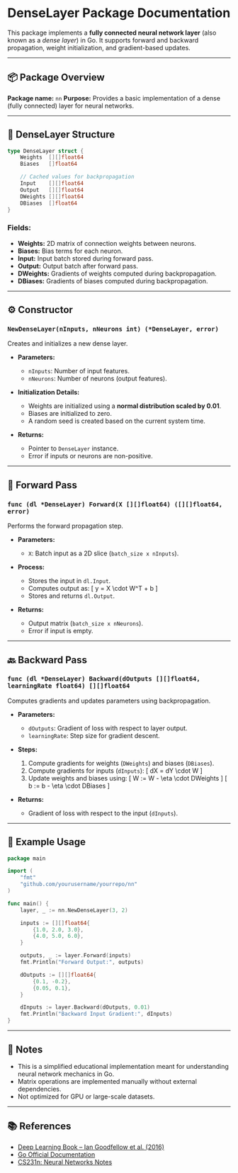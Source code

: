 # DenseLayer Package Documentation

This package implements a **fully connected neural network layer** (also known as a _dense layer_) in Go. It supports forward and backward propagation, weight initialization, and gradient-based updates.

---

## 📦 Package Overview

**Package name:** `nn`
**Purpose:** Provides a basic implementation of a dense (fully connected) layer for neural networks.

---

## 🧠 DenseLayer Structure

```go
type DenseLayer struct {
    Weights  [][]float64
    Biases   []float64

    // Cached values for backpropagation
    Input    [][]float64
    Output   [][]float64
    DWeights [][]float64
    DBiases  []float64
}
```

### Fields:

- **Weights:** 2D matrix of connection weights between neurons.
- **Biases:** Bias terms for each neuron.
- **Input:** Input batch stored during forward pass.
- **Output:** Output batch after forward pass.
- **DWeights:** Gradients of weights computed during backpropagation.
- **DBiases:** Gradients of biases computed during backpropagation.

---

## ⚙️ Constructor

### `NewDenseLayer(nInputs, nNeurons int) (*DenseLayer, error)`

Creates and initializes a new dense layer.

- **Parameters:**

  - `nInputs`: Number of input features.
  - `nNeurons`: Number of neurons (output features).

- **Initialization Details:**

  - Weights are initialized using a **normal distribution scaled by 0.01**.
  - Biases are initialized to zero.
  - A random seed is created based on the current system time.

- **Returns:**

  - Pointer to `DenseLayer` instance.
  - Error if inputs or neurons are non-positive.

---

## 🔁 Forward Pass

### `func (dl *DenseLayer) Forward(X [][]float64) ([][]float64, error)`

Performs the forward propagation step.

- **Parameters:**

  - `X`: Batch input as a 2D slice (`batch_size x nInputs`).

- **Process:**

  - Stores the input in `dl.Input`.
  - Computes output as:
    [
    y = X \cdot W^T + b
    ]
  - Stores and returns `dl.Output`.

- **Returns:**

  - Output matrix (`batch_size x nNeurons`).
  - Error if input is empty.

---

## 🔙 Backward Pass

### `func (dl *DenseLayer) Backward(dOutputs [][]float64, learningRate float64) [][]float64`

Computes gradients and updates parameters using backpropagation.

- **Parameters:**

  - `dOutputs`: Gradient of loss with respect to layer output.
  - `learningRate`: Step size for gradient descent.

- **Steps:**

  1. Compute gradients for weights (`DWeights`) and biases (`DBiases`).
  2. Compute gradients for inputs (`dInputs`):
     [
     dX = dY \cdot W
     ]
  3. Update weights and biases using:
     [
     W := W - \eta \cdot DWeights
     ]
     [
     b := b - \eta \cdot DBiases
     ]

- **Returns:**

  - Gradient of loss with respect to the input (`dInputs`).

---

## 🧩 Example Usage

```go
package main

import (
    "fmt"
    "github.com/yourusername/yourrepo/nn"
)

func main() {
    layer, _ := nn.NewDenseLayer(3, 2)

    inputs := [][]float64{
        {1.0, 2.0, 3.0},
        {4.0, 5.0, 6.0},
    }

    outputs, _ := layer.Forward(inputs)
    fmt.Println("Forward Output:", outputs)

    dOutputs := [][]float64{
        {0.1, -0.2},
        {0.05, 0.1},
    }

    dInputs := layer.Backward(dOutputs, 0.01)
    fmt.Println("Backward Input Gradient:", dInputs)
}
```

---

## 🧾 Notes

- This is a simplified educational implementation meant for understanding neural network mechanics in Go.
- Matrix operations are implemented manually without external dependencies.
- Not optimized for GPU or large-scale datasets.

---

## 📚 References

- [Deep Learning Book – Ian Goodfellow et al. (2016)](https://www.deeplearningbook.org/)
- [Go Official Documentation](https://pkg.go.dev/)
- [CS231n: Neural Networks Notes](https://cs231n.github.io/neural-networks-case-study/)
